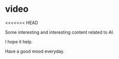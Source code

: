 # video

<<<<<<< HEAD

Some interesting and interesting content related to AI.

I hope it help.

Have a good mood everyday.
